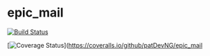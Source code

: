 # epic_mail
[![Build Status](https://travis-ci.org/patDevNG/epic_mail.svg?branch=develop)](https://travis-ci.org/patDevNG/epic_mail)

[![Coverage Status](https://coveralls.io/repos/github/patDevNG/epic_mail/badge.svg)](https://coveralls.io/github/patDevNG/epic_mail

